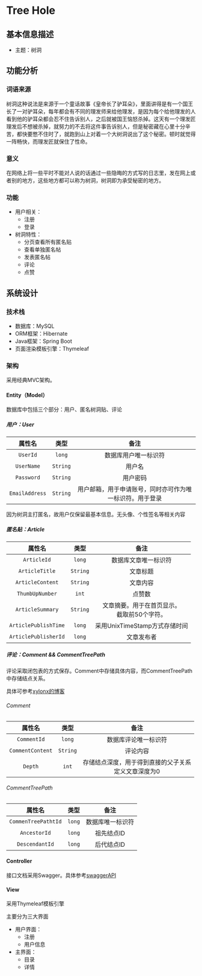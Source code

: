 # Tree Hole

## 基本信息描述

* 主题：树洞



## 功能分析

### 词语来源

树洞这种说法是来源于一个童话故事《皇帝长了驴耳朵》，里面讲得是有一个国王长了一对驴耳朵，每年都会有不同的理发师来给他理发，是因为每个给他理发的人看到他的驴耳朵都会忍不住告诉别人，之后就被国王恼怒杀掉。这天有一个理发匠理发后不想被杀掉，就努力的不去将这件事告诉别人，但是秘密藏在心里十分辛苦，都快要憋不住时了，就跑到山上对着一个大树洞说出了这个秘密。顿时就觉得一阵畅快，而理发匠就保住了性命。

### 意义

在网络上将一些平时不能对人说的话通过一些隐晦的方式写的日志里，发在网上或者别的地方，这些地方都可以称为树洞，树洞即为承受秘密的地方。

### 功能

* 用户相关：
  * 注册
  * 登录
* 树洞特性：
  * 分页查看所有匿名贴
  * 查看单独匿名帖
  * 发表匿名帖
  * 评论
  * 点赞



## 系统设计

### 技术栈

* 数据库：MySQL
* ORM框架：Hibernate
* Java框架：Spring Boot
* 页面渲染模板引擎：Thymeleaf



### 架构

采用经典MVC架构。

#### Entity（Model）

数据库中包括三个部分：用户、匿名树洞贴、评论

##### 用户：User

|     属性名     |   类型   |                           备注                           |
| :------------: | :------: | :------------------------------------------------------: |
|    `UserId`    |  `long`  |                   数据库用户唯一标识符                   |
|   `UserName`   | `String` |                          用户名                          |
|   `Password`   | `String` |                         用户密码                         |
| `EmailAddress` | `String` | 用户邮箱，用于申请账号，同时亦可作为唯一标识符。用于登录 |

因为树洞主打匿名，故用户仅保留最基本信息。无头像、个性签名等相关内容



##### 匿名贴：Article

|        属性名        |   类型   |                       备注                       |
| :------------------: | :------: | :----------------------------------------------: |
|     `ArticleId`      |  `long`  |               数据库文章唯一标识符               |
|    `ArticleTitle`    | `String` |                     文章标题                     |
|   `ArticleContent`   | `String` |                     文章内容                     |
|   `ThumbUpNumber`    |  `int`   |                      点赞数                      |
|   `ArticleSummary`   | `String` | 文章摘要。用于在首页显示。<br />截取前50个字符。 |
| `ArticlePublishTime` |  `long`  |          采用UnixTimeStamp方式存储时间           |
| `ArticlePublisherId` |  `long`  |                    文章发布者                    |



##### 评论：Comment && CommentTreePath

评论采取闭包表的方式保存。Comment中存储具体内容，而CommentTreePath中存储结点关系。

具体可参考[xylonx的博客](http://www.xylonx.com/2020/10/14/%E9%97%AD%E5%8C%85%E8%A1%A8/)

###### Comment

|      属性名      |   类型   |                           备注                            |
| :--------------: | :------: | :-------------------------------------------------------: |
|   `CommentId`    |  `long`  |                   数据库评论唯一标识符                    |
| `CommentContent` | `String` |                         评论内容                          |
|     `Depth`      |  `int`   | 存储结点深度，用于得到直接的父子关系<br />定义文章深度为0 |

###### CommentTreePath

|       属性名        |  类型  |       备注       |
| :-----------------: | :----: | :--------------: |
| `CommenTreePathtId` | `long` | 数据库唯一标识符 |
|    `AncestorId`     | `long` |    祖先结点ID    |
|   `DescendantId`    | `long` |    后代结点ID    |



#### Controller

接口文档采用Swagger。具体参考[swaggerAPI](https://github.com/xylonx/treehole/blob/master/API-swagger.yaml)



#### View

采用Thymeleaf模板引擎

主要分为三大界面

* 用户界面：
  * 注册
  * 用户信息
* 主界面：
  * 目录
  * 详情
